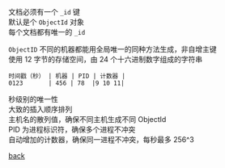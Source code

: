 文档必须有一个 `_id` 键  
默认是个 `ObjectId` 对象  
每个文档都有唯一的 `_id`  

`ObjectID` 不同的机器都能用全局唯一的同种方法生成，非自增主键  
使用 12 字节的存储空间，由 24 个十六进制数字组成的字符串  
```
时间戳（秒） | 机器 | PID | 计数器 |
0123       | 456 | 78  |9 10 11|
```
秒级别的唯一性  
大致的插入顺序排列  
主机名的散列值，确保不同主机生成不同 ObjectId  
PID 为进程标识符，确保多个进程不冲突  
自动增加的计数器，确保同一进程不冲突，每秒最多 256^3  

[back](1.md)  
